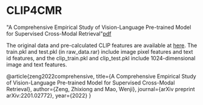 # CLIP4CMR
"A Comprehensive Empirical Study of Vision-Language Pre-trained Model for Supervised Cross-Modal Retrieval"[pdf](https://arxiv.org/abs/2201.02772)

The original data and pre-calculated CLIP features are available at [here](https://pan.cstcloud.cn/s/JqKbqGfTRs). The train.pkl and test.pkl (in raw_data.rar) include image pixel features and text id features, and the clip_train.pkl and clip_test.pkl include 1024-dimensional image and text features.

@article{zeng2022comprehensive,
  title={A Comprehensive Empirical Study of Vision-Language Pre-trained Model for Supervised Cross-Modal Retrieval},
  author={Zeng, Zhixiong and Mao, Wenji},
  journal={arXiv preprint arXiv:2201.02772},
  year={2022}
}
